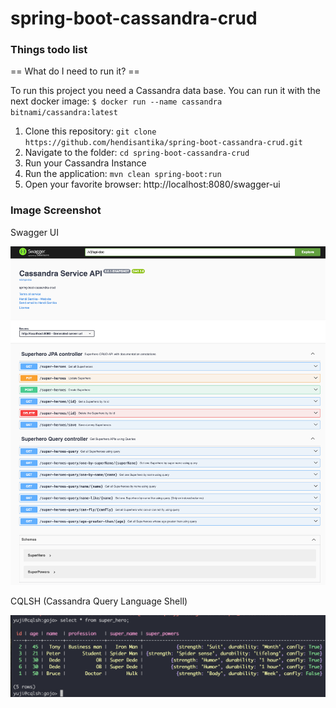 # spring-boot-cassandra-crud

### Things todo list

== What do I need to run it? ==

To run this project you need a Cassandra data base. You can run it with the
next docker image:
``
$ docker run --name cassandra bitnami/cassandra:latest
``

1. Clone this repository: `git clone https://github.com/hendisantika/spring-boot-cassandra-crud.git`
2. Navigate to the folder: `cd spring-boot-cassandra-crud`
3. Run your Cassandra Instance
4. Run the application: `mvn clean spring-boot:run`
5. Open your favorite browser: http://localhost:8080/swagger-ui

### Image Screenshot

Swagger UI

![Swagger UI](img/Swagger-UI.png "Swagger UI")

CQLSH (Cassandra Query Language Shell)

![CQLSH (Cassandra Query Language Shell)](img/cqlsh.png "CQLSH (Cassandra Query Language Shell)")
